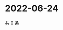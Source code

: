 # 2022-06-24

共 0 条

<!-- BEGIN WEIBO -->
<!-- 最后更新时间 Fri Jun 24 2022 02:01:10 GMT+0800 (China Standard Time) -->

<!-- END WEIBO -->
